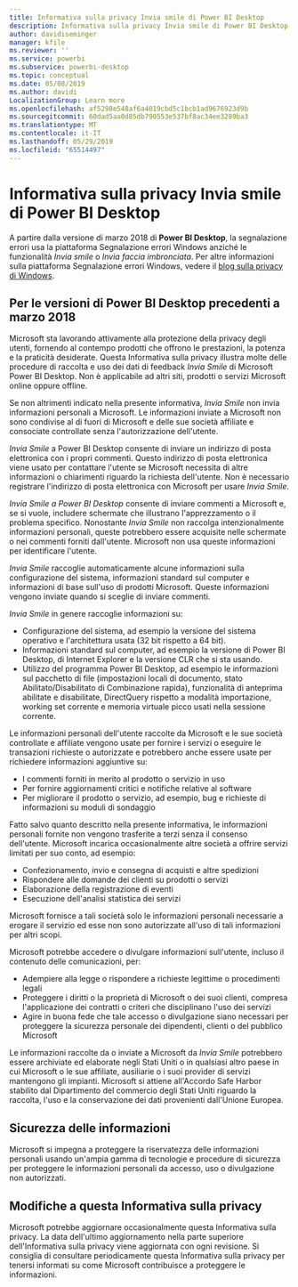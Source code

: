 ```yaml
---
title: Informativa sulla privacy Invia smile di Power BI Desktop
description: Informativa sulla privacy Invia smile di Power BI Desktop
author: davidiseminger
manager: kfile
ms.reviewer: ''
ms.service: powerbi
ms.subservice: powerbi-desktop
ms.topic: conceptual
ms.date: 05/08/2019
ms.author: davidi
LocalizationGroup: Learn more
ms.openlocfilehash: af5298e548af6a4019cbd5c1bcb1ad9676923d9b
ms.sourcegitcommit: 60dad5aa0d85db790553e537bf8ac34ee3289ba3
ms.translationtype: MT
ms.contentlocale: it-IT
ms.lasthandoff: 05/29/2019
ms.locfileid: "65514497"
---
```

# <a name="power-bi-desktop-send-a-smile-privacy-statement"></a>Informativa sulla privacy Invia smile di Power BI Desktop

A partire dalla versione di marzo 2018 di **Power BI Desktop**, la segnalazione errori usa la piattaforma Segnalazione errori Windows anziché le funzionalità *Invia smile* o *Invia faccia imbronciata*. Per altre informazioni sulla piattaforma Segnalazione errori Windows, vedere il [blog sulla privacy di Windows](https://blogs.windows.com/windowsexperience/2018/01/24/microsoft-introduces-new-privacy-tools-ahead-of-data-privacy-day/). 

## <a name="for-versions-of-power-bi-desktop-prior-to-march-2018"></a>Per le versioni di Power BI Desktop precedenti a marzo 2018

Microsoft sta lavorando attivamente alla protezione della privacy degli utenti, fornendo al contempo prodotti che offrono le prestazioni, la potenza e la praticità desiderate. Questa Informativa sulla privacy illustra molte delle procedure di raccolta e uso dei dati di feedback *Invia Smile* di Microsoft Power BI Desktop. Non è applicabile ad altri siti, prodotti o servizi Microsoft online oppure offline.

Se non altrimenti indicato nella presente informativa, *Invia Smile* non invia informazioni personali a Microsoft. Le informazioni inviate a Microsoft non sono condivise al di fuori di Microsoft e delle sue società affiliate e consociate controllate senza l'autorizzazione dell'utente.

*Invia Smile* a Power BI Desktop consente di inviare un indirizzo di posta elettronica con i propri commenti. Questo indirizzo di posta elettronica viene usato per contattare l'utente se Microsoft necessita di altre informazioni o chiarimenti riguardo la richiesta dell'utente. Non è necessario registrare l'indirizzo di posta elettronica con Microsoft per usare *Invia Smile*.

*Invia Smile a Power BI Desktop* consente di inviare commenti a Microsoft e, se si vuole, includere schermate che illustrano l'apprezzamento o il problema specifico. Nonostante *Invia Smile* non raccolga intenzionalmente informazioni personali, queste potrebbero essere acquisite nelle schermate o nei commenti forniti dall'utente. Microsoft non usa queste informazioni per identificare l'utente.

*Invia Smile* raccoglie automaticamente alcune informazioni sulla configurazione del sistema, informazioni standard sul computer e informazioni di base sull'uso di prodotti Microsoft. Queste informazioni vengono inviate quando si sceglie di inviare commenti.

*Invia Smile* in genere raccoglie informazioni su:

* Configurazione del sistema, ad esempio la versione del sistema operativo e l'architettura usata (32 bit rispetto a 64 bit).
* Informazioni standard sul computer, ad esempio la versione di Power BI Desktop, di Internet Explorer e la versione CLR che si sta usando.
* Utilizzo del programma Power BI Desktop, ad esempio le informazioni sul pacchetto di file (impostazioni locali di documento, stato Abilitato/Disabilitato di Combinazione rapida), funzionalità di anteprima abilitate e disabilitate, DirectQuery rispetto a modalità importazione, working set corrente e memoria virtuale picco usati nella sessione corrente.

Le informazioni personali dell'utente raccolte da Microsoft e le sue società controllate e affiliate vengono usate per fornire i servizi o eseguire le transazioni richieste o autorizzate e potrebbero anche essere usate per richiedere informazioni aggiuntive su:

* I commenti forniti in merito al prodotto o servizio in uso
* Per fornire aggiornamenti critici e notifiche relative al software
* Per migliorare il prodotto o servizio, ad esempio, bug e richieste di informazioni su moduli di sondaggio

Fatto salvo quanto descritto nella presente informativa, le informazioni personali fornite non vengono trasferite a terzi senza il consenso dell'utente. Microsoft incarica occasionalmente altre società a offrire servizi limitati per suo conto, ad esempio:

* Confezionamento, invio e consegna di acquisti e altre spedizioni
* Rispondere alle domande dei clienti su prodotti o servizi
* Elaborazione della registrazione di eventi
* Esecuzione dell'analisi statistica dei servizi

Microsoft fornisce a tali società solo le informazioni personali necessarie a erogare il servizio ed esse non sono autorizzate all'uso di tali informazioni per altri scopi.

Microsoft potrebbe accedere o divulgare informazioni sull'utente, incluso il contenuto delle comunicazioni, per:

* Adempiere alla legge o rispondere a richieste legittime o procedimenti legali
* Proteggere i diritti o la proprietà di Microsoft o dei suoi clienti, compresa l'applicazione dei contratti o criteri che disciplinano l'uso dei servizi
* Agire in buona fede che tale accesso o divulgazione siano necessari per proteggere la sicurezza personale dei dipendenti, clienti o del pubblico Microsoft

Le informazioni raccolte da o inviate a Microsoft da *Invia Smile* potrebbero essere archiviate ed elaborate negli Stati Uniti o in qualsiasi altro paese in cui Microsoft o le sue affiliate, ausiliarie o i suoi provider di servizi mantengono gli impianti. Microsoft si attiene all'Accordo Safe Harbor stabilito dal Dipartimento del commercio degli Stati Uniti riguardo la raccolta, l'uso e la conservazione dei dati provenienti dall'Unione Europea.

## <a name="security-of-your-information"></a>Sicurezza delle informazioni
Microsoft si impegna a proteggere la riservatezza delle informazioni personali usando un'ampia gamma di tecnologie e procedure di sicurezza per proteggere le informazioni personali da accesso, uso o divulgazione non autorizzati.

## <a name="changes-to-this-privacy-statement"></a>Modifiche a questa Informativa sulla privacy
Microsoft potrebbe aggiornare occasionalmente questa Informativa sulla privacy. La data dell'ultimo aggiornamento nella parte superiore dell'Informativa sulla privacy viene aggiornata con ogni revisione. Si consiglia di consultare periodicamente questa Informativa sulla privacy per tenersi informati su come Microsoft contribuisce a proteggere le informazioni.

